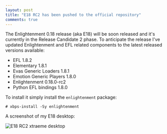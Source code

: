 ```yaml
---
layout: post
title: "E18 RC2 has been pushed to the official repository"
comments: true
---
```


The Enlightenment 0.18 release (aka E18) will be soon released and it's
currently in the Release Candidate 2 phase. To anticipate the release
I've updated Enlightenment and EFL related components to the latest released
versions available:

 - EFL 1.8.2
 - Elementary 1.8.1
 - Evas Generic Loaders 1.8.1
 - Emotion Generic Players 1.8.0
 - Enlightenment 0.18.0-rc2
 - Python EFL bindings 1.8.0

To install it simply install the `enlightenment` package:

    # xbps-install -Sy enlightenment

A screenshot of my E18 desktop:

![E18 RC2 xtraeme desktop](https://github.com/voidlinux/voidlinux.github.com/raw/master/screenshots/e18-rc2-xtraeme.png "E18 RC2 xtraeme desktop")
